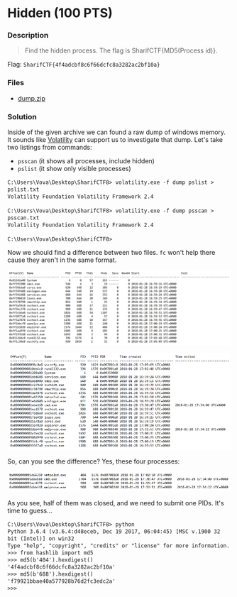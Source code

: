 # Hidden (100 PTS)
### Description
>Find the hidden process.
>The flag is SharifCTF{MD5(Process id)}.

Flag: ```SharifCTF{4f4adcbf8c6f66dcfc8a3282ac2bf10a}```

### Files

- [dump.zip](dump.zip)

### Solution
 
 Inside of the given archive we can found a raw dump of windows memory. It sounds like [Volatility](http://www.volatilityfoundation.org/) can support us to investigate that dump.
 Let's take two listings from commands:
 - ```psscan``` (it shows all processes, include hidden) 
 - ```pslist``` (it show only visible processes)

```
C:\Users\Vova\Desktop\SharifCTF8> volatility.exe -f dump pslist > pslist.txt
Volatility Foundation Volatility Framework 2.4

C:\Users\Vova\Desktop\SharifCTF8> volatility.exe -f dump psscan > psscan.txt
Volatility Foundation Volatility Framework 2.4

C:\Users\Vova\Desktop\SharifCTF8> 
```

Now we should find a difference between two files. ```fc``` won't help there cause they aren't in the same format.

<p><img src='images/pslist.png' /></p>

<p><img src='images/psscan.png' /></p>

So, can you see the difference? Yes, these four processes:

<p><img src='images/difference.png' /></p>

As you see, half of them was closed, and we need to submit one PIDs. It's time to guess...

```
C:\Users\Vova\Desktop\SharifCTF8> python
Python 3.6.4 (v3.6.4:d48eceb, Dec 19 2017, 06:04:45) [MSC v.1900 32 bit (Intel)] on win32
Type "help", "copyright", "credits" or "license" for more information.
>>> from hashlib import md5
>>> md5(b'404').hexdigest()
'4f4adcbf8c6f66dcfc8a3282ac2bf10a'
>>> md5(b'688').hexdigest()
'f79921bbae40a577928b76d2fc3edc2a'
>>>
```
